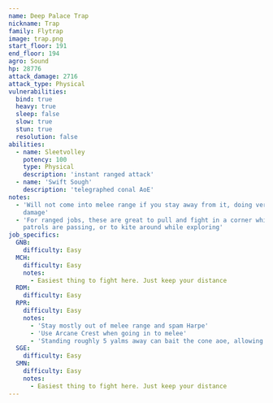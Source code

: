 ```yaml
---
name: Deep Palace Trap
nickname: Trap
family: Flytrap
image: trap.png
start_floor: 191
end_floor: 194
agro: Sound
hp: 28776
attack_damage: 2716
attack_type: Physical
vulnerabilities:
  bind: true
  heavy: true
  sleep: false
  slow: true
  stun: true
  resolution: false
abilities:
  - name: Sleetvolley
    potency: 100
    type: Physical
    description: 'instant ranged attack'
  - name: 'Swift Sough'
    description: 'telegraphed conal AoE'
notes:
  - 'Will not come into melee range if you stay away from it, doing very little
    damage'
  - 'For ranged jobs, these are great to pull and fight in a corner while
    patrols are passing, or to kite around while exploring'
job_specifics:
  GNB:
    difficulty: Easy
  MCH:
    difficulty: Easy
    notes:
      - Easiest thing to fight here. Just keep your distance
  RDM:
    difficulty: Easy
  RPR:
    difficulty: Easy
    notes:
      - 'Stay mostly out of melee range and spam Harpe'
      - 'Use Arcane Crest when going in to melee'
      - 'Standing roughly 5 yalms away can bait the cone aoe, allowing you to safely apply death''s design during the cast'
  SGE:
    difficulty: Easy
  SMN:
    difficulty: Easy
    notes:
      - Easiest thing to fight here. Just keep your distance
---
```


